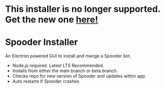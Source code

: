 # This installer is no longer supported. Get the new one <a href="https://github.com/GreySole/SpooderInstallerSharp/releases/latest">here!</a>

# Spooder Installer

An Electron powered GUI to install and mange a Spooder bot.

- Node.js required. Latest LTS Recommended.
- Installs from either the main branch or beta branch.
- Checks repo for new version of Spooder and updates within app.
- Auto restarts if Spooder crashes
